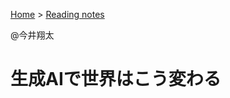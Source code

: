 <style>section h1 { color: #069; }</style>

[Home](/) > [Reading notes](/reading_notes/)

@今井翔太

生成AIで世界はこう変わる
===
